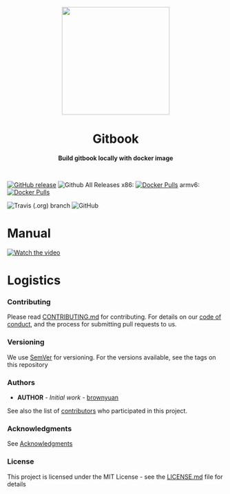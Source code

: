 <p align="center">
  <img width="250" src="https://www.gitbook.com/public/images/f5fde7c87273057f8e0f9ff934df552d.png">
</p>

<h1 align="center"> Gitbook </h1>
<p align="center">
  <b >Build gitbook locally with docker image</b>
</p>
<br>

[![GitHub release](https://img.shields.io/github/release/ChineseTeapot/gitbook.svg)](https://github.com/ChineseTeapot/gitbook/releases)
![Github All Releases](https://img.shields.io/github/downloads/ChineseTeapot/gitbook/total.svg)
x86: [![Docker Pulls](https://img.shields.io/docker/pulls/ChineseTeapot/gitbook-x86.svg)](https://hub.docker.com/r/ChineseTeapot/gitbook-x86/tags/)
armv6: [![Docker Pulls](https://img.shields.io/docker/pulls/ChineseTeapot/gitbook-x86.svg)](https://hub.docker.com/r/ChineseTeapot/gitbook-armv6/tags/)

![Travis (.org) branch](https://img.shields.io/travis/ChineseTeapot/gitbook/BRANCH.svg)
![GitHub](https://img.shields.io/github/license/ChineseTeapot/gitbook.svg)

# Manual
[![Watch the video](https://img.youtube.com/vi/T-D1KVIuvjA/maxresdefault.jpg)](https://youtu.be/lKGuzYRATow)

# Logistics

### Contributing

Please read [CONTRIBUTING.md](https://github.com/ChineseTeapot/gitbook/blob/master/.github/CONTRIBUTING.md) for contributing.
For details on our [code of conduct](https://github.com/ChineseTeapot/gitbook/blob/master/.github/CODE_OF_CONDUCT.md), and the process for submitting pull requests to us.

### Versioning

We use [SemVer](http://semver.org/) for versioning. For the versions available, see the tags on this repository

### Authors

* **AUTHOR** - *Initial work* - [brownyuan](https://github.com/brownyuan)

See also the list of [contributors](https://github.com/ChineseTeapot/gitbook/graphs/contributors) who participated in this project.

### Acknowledgments

See [Acknowledgments](https://github.com/ChineseTeapot/gitbook/blob/master/.github/ACKNOWLEDGMENTS.md)

### License

This project is licensed under the MIT License - see the [LICENSE.md](https://github.com/ChineseTeapot/gitbook/blob/master/LICENSE.md) file for details
